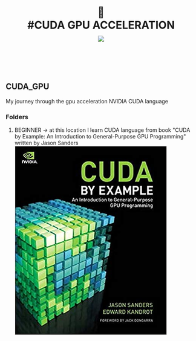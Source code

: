 

<div align="center">
<h1>
 💅 <br>
 #CUDA GPU ACCELERATION <br>

<img src="https://www.google.com/url?sa=i&url=https%3A%2F%2Fwww.olcf.ornl.gov%2Fwp-content%2Fuploads%2F2019%2F12%2F01-CUDA-C-Basics.pdf&psig=AOvVaw3Y5G3pfIUbTitGYWDG4Ll2&ust=1592564339012000&source=images&cd=vfe&ved=0CAIQjRxqFwoTCJCeqtKai-oCFQAAAAAdAAAAABAI">
</a>

</h1>
</div>
<br>
<br>
<br>

## CUDA_GPU
My journey through the gpu acceleration NVIDIA CUDA language

### Folders
1. BEGINNER -> at this location I learn CUDA language from book "CUDA by Example: An Introduction to General-Purpose GPU Programming" written by Jason Sanders <br />
![alt text](REPOSITORY_IMAGES/cuda_book_sanders.png)
